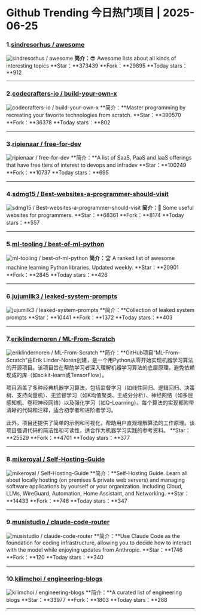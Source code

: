# Github Trending 今日热门项目 | 2025-06-25
### 1.[sindresorhus / awesome](https://github.com/sindresorhus/awesome)

![sindresorhus / awesome](https://repository-images.githubusercontent.com/21737465/46445f80-a5ae-11ea-921f-c39aefbcdcac)
**简介：**😎 Awesome lists about all kinds of interesting topics
**Star：**373439
**Fork：**29895
**Today stars：**912

---

### 2.[codecrafters-io / build-your-own-x](https://github.com/codecrafters-io/build-your-own-x)

![codecrafters-io / build-your-own-x](https://opengraph.githubassets.com/0f8fa2a421d49e9b7f51f8e906295603b6973a0498cae98bbd19560f13e39148/codecrafters-io/build-your-own-x)
**简介：**Master programming by recreating your favorite technologies from scratch.
**Star：**390570
**Fork：**36378
**Today stars：**802

---

### 3.[ripienaar / free-for-dev](https://github.com/ripienaar/free-for-dev)

![ripienaar / free-for-dev](https://opengraph.githubassets.com/3afa855bfd8dcad50b67b2a0945422fdcdb4285acbccddc894f1c5a8b745210a/ripienaar/free-for-dev)
**简介：**A list of SaaS, PaaS and IaaS offerings that have free tiers of interest to devops and infradev
**Star：**100249
**Fork：**10737
**Today stars：**695

---

### 4.[sdmg15 / Best-websites-a-programmer-should-visit](https://github.com/sdmg15/Best-websites-a-programmer-should-visit)

![sdmg15 / Best-websites-a-programmer-should-visit](https://opengraph.githubassets.com/1386a6a68dd0cdb598ed0148bfe0e100faf64dc2671188790a02823e0b4ac4d7/sdmg15/Best-websites-a-programmer-should-visit)
**简介：**🔗 Some useful websites for programmers.
**Star：**68361
**Fork：**8174
**Today stars：**557

---

### 5.[ml-tooling / best-of-ml-python](https://github.com/ml-tooling/best-of-ml-python)

![ml-tooling / best-of-ml-python](https://opengraph.githubassets.com/e2492d9a896b82041184e1dd30a14217a711390990f53b3c2335987445232147/ml-tooling/best-of-ml-python)
**简介：**🏆 A ranked list of awesome machine learning Python libraries. Updated weekly.
**Star：**20901
**Fork：**2845
**Today stars：**426

---

### 6.[jujumilk3 / leaked-system-prompts](https://github.com/jujumilk3/leaked-system-prompts)

![jujumilk3 / leaked-system-prompts](https://opengraph.githubassets.com/be6218070264c1d5620739d4230edf3b1da8030407d75e658695d0cc76bd3738/jujumilk3/leaked-system-prompts)
**简介：**Collection of leaked system prompts
**Star：**10441
**Fork：**1372
**Today stars：**403

---

### 7.[eriklindernoren / ML-From-Scratch](https://github.com/eriklindernoren/ML-From-Scratch)

![eriklindernoren / ML-From-Scratch](https://opengraph.githubassets.com/53850ef69e2f8d2bd92177e10e6d67dd17929491b8e24de709b843bec602ab24/eriklindernoren/ML-From-Scratch)
**简介：**GitHub项目“ML-From-Scratch”由Erik Linder-Norén创建，是一个用Python从零开始实现机器学习算法的开源项目。该项目旨在帮助学习者深入理解机器学习算法的底层原理，避免依赖现成的库（如scikit-learn或TensorFlow）。  

项目涵盖了多种经典机器学习算法，包括监督学习（如线性回归、逻辑回归、决策树、支持向量机）、无监督学习（如K均值聚类、主成分分析）、神经网络（如多层感知机、卷积神经网络）以及强化学习（如Q-Learning）。每个算法的实现都附带清晰的代码和注释，适合初学者和进阶者学习。  

此外，项目还提供了简单的示例和可视化，帮助用户直观理解算法的工作原理。该项目强调代码的简洁性和可读性，适合作为机器学习实践的参考资料。
**Star：**25529
**Fork：**4701
**Today stars：**377

---

### 8.[mikeroyal / Self-Hosting-Guide](https://github.com/mikeroyal/Self-Hosting-Guide)

![mikeroyal / Self-Hosting-Guide](https://repository-images.githubusercontent.com/456258633/d8124bc5-9c7a-4ea8-a718-a954c5a56298)
**简介：**Self-Hosting Guide. Learn all about locally hosting (on premises & private web servers) and managing software applications by yourself or your organization. Including Cloud, LLMs, WireGuard, Automation, Home Assistant, and Networking.
**Star：**14433
**Fork：**746
**Today stars：**347

---

### 9.[musistudio / claude-code-router](https://github.com/musistudio/claude-code-router)

![musistudio / claude-code-router](https://opengraph.githubassets.com/d06f2ac13cab3650ef385889573a252970b00295280f90dfe44e9e96c235b83d/musistudio/claude-code-router)
**简介：**Use Claude Code as the foundation for coding infrastructure, allowing you to decide how to interact with the model while enjoying updates from Anthropic.
**Star：**1746
**Fork：**120
**Today stars：**340

---

### 10.[kilimchoi / engineering-blogs](https://github.com/kilimchoi/engineering-blogs)

![kilimchoi / engineering-blogs](https://opengraph.githubassets.com/556a063bdd8e7e2845b7a60bfe098ba9b556df647036d79daa541bd5a627c24d/kilimchoi/engineering-blogs)
**简介：**A curated list of engineering blogs
**Star：**33977
**Fork：**1803
**Today stars：**288

---

